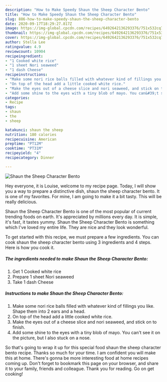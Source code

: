 ```yaml
---
description: "How to Make Speedy Shaun the Sheep Character Bento"
title: "How to Make Speedy Shaun the Sheep Character Bento"
slug: 886-how-to-make-speedy-shaun-the-sheep-character-bento
date: 2020-09-17T18:29:27.817Z
image: https://img-global.cpcdn.com/recipes/6492642136293376/751x532cq70/shaun-the-sheep-character-bento-recipe-main-photo.jpg
thumbnail: https://img-global.cpcdn.com/recipes/6492642136293376/751x532cq70/shaun-the-sheep-character-bento-recipe-main-photo.jpg
cover: https://img-global.cpcdn.com/recipes/6492642136293376/751x532cq70/shaun-the-sheep-character-bento-recipe-main-photo.jpg
author: Stella Lee
ratingvalue: 4.9
reviewcount: 10904
recipeingredient:
- "1 Cooked white rice"
- "1 sheet Nori seaweed"
- "1 dash Cheese"
recipeinstructions:
- "Make some nori rice balls filled with whatever kind of fillings you like. Shape them into 2 ears and a head."
- "On top of the head add a little cooked white rice."
- "Make the eyes out of a cheese slice and nori seaweed, and stick on to finish."
- "Add some shine to the eyes with a tiny blob of mayo. You can&#39;t see it on the picture, but I also stuck on a nose."
categories:
- Recipe
tags:
- shaun
- the
- sheep

katakunci: shaun the sheep 
nutrition: 180 calories
recipecuisine: American
preptime: "PT12M"
cooktime: "PT31M"
recipeyield: "4"
recipecategory: Dinner

---
```



![Shaun the Sheep Character Bento](https://img-global.cpcdn.com/recipes/6492642136293376/751x532cq70/shaun-the-sheep-character-bento-recipe-main-photo.jpg)

Hey everyone, it is Louise, welcome to my recipe page. Today, I will show you a way to prepare a distinctive dish, shaun the sheep character bento. It is one of my favorites. For mine, I am going to make it a bit tasty. This will be really delicious.



Shaun the Sheep Character Bento is one of the most popular of current trending foods on earth. It's appreciated by millions every day. It is simple, it's fast, it tastes yummy. Shaun the Sheep Character Bento is something which I've loved my entire life. They are nice and they look wonderful.


To get started with this recipe, we must prepare a few ingredients. You can cook shaun the sheep character bento using 3 ingredients and 4 steps. Here is how you cook it.

<!--inarticleads1-->

##### The ingredients needed to make Shaun the Sheep Character Bento:

1. Get 1 Cooked white rice
1. Prepare 1 sheet Nori seaweed
1. Take 1 dash Cheese




<!--inarticleads2-->

##### Instructions to make Shaun the Sheep Character Bento:

1. Make some nori rice balls filled with whatever kind of fillings you like. Shape them into 2 ears and a head.
1. On top of the head add a little cooked white rice.
1. Make the eyes out of a cheese slice and nori seaweed, and stick on to finish.
1. Add some shine to the eyes with a tiny blob of mayo. You can&#39;t see it on the picture, but I also stuck on a nose.




So that's going to wrap it up for this special food shaun the sheep character bento recipe. Thanks so much for your time. I am confident you will make this at home. There's gonna be more interesting food at home recipes coming up. Don't forget to bookmark this page on your browser, and share it to your family, friends and colleague. Thank you for reading. Go on get cooking!
